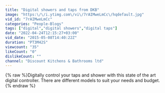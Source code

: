 ```yaml
---
title: "Digital showers and taps from DKB"
image: "https:\/\/i.ytimg.com\/vi\/7rAIMweLmCc\/hqdefault.jpg"
vid_id: "7rAIMweLmCc"
categories: "People-Blogs"
tags: ["digital","digital showers","digital taps"]
date: "2022-04-24T12:15:27+03:00"
vid_date: "2015-05-08T14:40:22Z"
duration: "PT3M42S"
viewcount: "35"
likeCount: "0"
dislikeCount: ""
channel: "Discount Kitchens & Bathrooms ltd"
---
```

{% raw %}Digitally control your taps and shower with this state of the art digital controller. There are different models to suit your needs and budget.{% endraw %}
